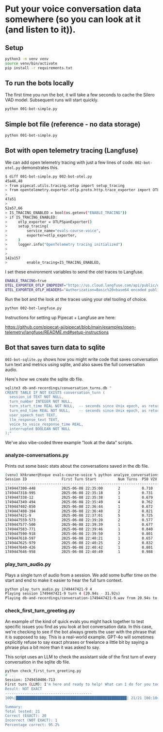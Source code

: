 # Put your voice conversation data somewhere (so you can look at it (and listen to it)).

## Setup

```bash
python3 -m venv venv
source venv/bin/activate
pip install -r requirements.txt
```

## To run the bots locally

The first time you run the bot, it will take a few seconds to cache the Silero VAD model. Subsequent runs will start quickly.

```bash
python 001-bot-simple.py
```

## Simple bot file (reference - no data storage)

```bash
python 001-bot-simple.py
```

## Bot with open telemetry tracing (Langfuse)

We can add open telemetry tracing with just a few lines of code. `002-bot-otel.py` demonstrates this.

```bash
$ diff 001-bot-simple.py 002-bot-otel.py
45a46,48
> from pipecat.utils.tracing.setup import setup_tracing
> from opentelemetry.exporter.otlp.proto.http.trace_exporter import OTLPSpanExporter
> 
47a51
> 
52a57,66
> IS_TRACING_ENABLED = bool(os.getenv("ENABLE_TRACING"))
> if IS_TRACING_ENABLED:
>     otlp_exporter = OTLPSpanExporter()
>     setup_tracing(
>         service_name="evals-course-voice",
>         exporter=otlp_exporter,
>     )
>     logger.info("OpenTelemetry tracing initialized")
> 
> 
142a157
>         enable_tracing=IS_TRACING_ENABLED,
```

I set these environment variables to send the otel traces to Langfuse. 

```bash
ENABLE_TRACING=true
OTEL_EXPORTER_OTLP_ENDPOINT="https://us.cloud.langfuse.com/api/public/otel"
OTEL_EXPORTER_OTLP_HEADERS="Authorization=Basic%20<base64 encoded public-key:secret-key>"
```

Run the bot and the look at the traces using your otel tooling of choice.

```bash
python 002-bot-langfuse.py
```

Instructions for setting up Pipecat + Langfuse are here:

  https://github.com/pipecat-ai/pipecat/blob/main/examples/open-telemetry/langfuse/README.md#setup-instructions

## Bot that saves turn data to sqlite

`003-bot-sqlite.py` shows how you might write code that saves conversation turn text and metrics using sqlite, and also saves the full conversation audio.

Here's how we create the sqlite db file.

```bash
sqlite3 db-and-recordings/conversation_turns.db "
CREATE TABLE IF NOT EXISTS conversation_turn (
  session_id TEXT NOT NULL,
  turn_number INTEGER NOT NULL,
  turn_start_time REAL NOT NULL,  -- seconds since Unix epoch, as returned by time.time()
  turn_end_time REAL NOT NULL,    -- seconds since Unix epoch, as returned by time.time()
  user_speech_text TEXT,
  llm_response_text TEXT,
  voice_to_voice_response_time REAL,
  interrupted BOOLEAN NOT NULL
);"
```

We've also vibe-coded three example "look at the data" scripts.

### analyze-conversations.py

Prints out some basic stats about the conversations saved in the db file.

```bash
(venv) khkramer@toque evals-course-voice % python analyze_conversations.py list-sessions --show-percentiles
Session ID                First Turn Start          Num Turns  P50 V2V (s)  P95 V2V (s)
-----------------------------------------------------------------------------------------------
1749447300-448            2025-06-08 22:35:00       2          0.710        0.744
1749447318-995            2025-06-08 22:35:18       3          0.731        1.339
1749447338-12             2025-06-08 22:35:38       1          0.679        0.679
1749447349-494            2025-06-08 22:35:49       4          0.762        0.906
1749447402-850            2025-06-08 22:36:44       1          0.672        0.672
1749447408-394            2025-06-08 22:36:48       2          0.821        0.941
1749447421-9              2025-06-08 22:37:01       5          0.725        1.160
1749447559-573            2025-06-08 22:39:20       2          0.577        0.610
1749447577-500            2025-06-08 22:39:39       1          0.677        0.677
1749447583-771            2025-06-08 22:39:46       1          0.840        0.840
1749447590-918            2025-06-08 22:39:50       3          0.801        0.811
1749447618-597            2025-06-08 22:40:21       1          0.657        0.657
1749447625-979            2025-06-08 22:40:25       2          0.832        0.926
1749447640-426            2025-06-08 22:40:42       1          0.801        0.801
1749447646-958            2025-06-08 22:40:49       1          0.988        0.988
```

### play_turn_audio.py

Plays a single turn of audio from a session. We add some buffer time on the start and end to make it easier to hear the full turn context.

```bash
python play_turn_audio.py 1749447421-9 4
Playing session 1749447421-9 turn 4 (20.94s - 31.92s)
Playing db-and-recordings/conversation-1749447421-9.wav from 20.94s to 31.92s
```

### check_first_turn_greeting.py

An example of the kind of quick evals you might hack together to test specific issues you find as you look at bot conversation data. In this case, we're checking to see if the bot always greets the user with the phrase that it is supposed to say. This is a real-world example. GPT-4o will sometimes explicitly refuse to say exact phrases or freelance a little bit by saying a phrase plus a bit more than it was asked to say.

This script uses an LLM to check the assistant side of the first turn of every conversation in the sqlite db file.

```bash
python check_first_turn_greeting.py
# ...
Session: 1749450406-713
First turn (LLM): I'm here and ready to help! What can I do for you today?
Result: NOT EXACT
----------------------------------------
100%|███████████████████████████████████████████████████| 21/21 [00:10<00:00,  2.06it/s]

Summary:
Total tested: 21
Correct (EXACT): 20
Incorrect (NOT EXACT): 1
Percentage correct: 95.2%
```




